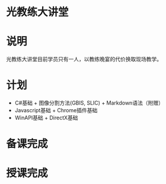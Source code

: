 光教练大讲堂
======

# 说明

光教练大讲堂目前学员只有一人，以教练晚宴的代价换取现场教学。

# 计划

* C#基础 + 图像分割方法(GBIS, SLIC) + Markdown语法（附赠）
* Javascript基础 + Chrome插件基础
* WinAPI基础 + DirectX基础

# 备课完成

# 授课完成
